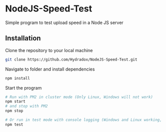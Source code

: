 # NodeJS-Speed-Test
Simple program to test upload speed in a Node JS server

## Installation

Clone the repository to your local machine
```sh
git clone https://github.com/Hydradox/NodeJS-Speed-Test.git
```

Navigate to folder and install dependencies
```sh
npm install
```

Start the program
```sh
# Run with PM2 in cluster mode (Only Linux, Windows will not work)
npm start
# and stop with PM2
npm stop

# Or run in test mode with console logging (Windows and Linux working, but without cluster)
npm test
```
